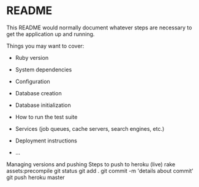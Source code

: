# README

This README would normally document whatever steps are necessary to get the
application up and running.

Things you may want to cover:

* Ruby version

* System dependencies

* Configuration

* Database creation

* Database initialization

* How to run the test suite

* Services (job queues, cache servers, search engines, etc.)

* Deployment instructions

* ...

Managing versions and pushing
Steps to push to heroku (live)
rake assets:precompile
git status
git add .
git commit -m 'details about commit'
git push heroku master